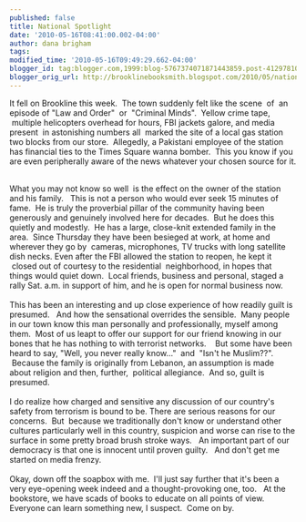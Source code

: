 ```yaml
---
published: false
title: National Spotlight
date: '2010-05-16T08:41:00.002-04:00'
author: dana brigham
tags: 
modified_time: '2010-05-16T09:49:29.662-04:00'
blogger_id: tag:blogger.com,1999:blog-5767374071871443859.post-4129781058112675229
blogger_orig_url: http://brooklinebooksmith.blogspot.com/2010/05/national-spotlight.html
---
```


It fell on Brookline this week.  The town suddenly felt like the scene  of  an episode of "Law and Order"  or  "Criminal Minds".  Yellow crime tape,  multiple helicopters overhead for hours, FBI jackets galore, and media present  in astonishing numbers all  marked the site of a local gas station two blocks from our store.  Allegedly, a Pakistani employee of the station has financial ties to the Times Square wanna bomber.  This you know if you are even peripherally aware of the news whatever your chosen source for it.<div><br /></div><div>What you may not know so well  is the effect on the owner of the station and his family.   This is not a person who would ever seek 15 minutes of fame.  He is truly the proverbial pillar of the community having been generously and genuinely involved here for decades.  But he does this quietly and modestly.  He has a large, close-knit extended family in the area.  Since Thursday they have been besieged at work, at home and wherever they go by  cameras, microphones, TV trucks with long satellite dish necks. Even after the FBI allowed the station to reopen, he kept it  closed out of courtesy to the residential  neighborhood, in hopes that things would quiet down.  Local friends, business and personal, staged a rally Sat. a.m. in support of him, and he is open for normal business now. </div><div><br /></div><div>This has been an interesting and up close experience of how readily guilt is presumed.   And how the sensational overrides the sensible.  Many people in our town know this man personally and professionally, myself among them.  Most of us leapt to offer our support for our friend knowing in our bones that he has nothing to with terrorist networks.    But some have been heard to say, "Well, you never really know..."  and  "Isn't he Muslim??".    Because the family is originally from Lebanon, an assumption is made about religion and then, further,  political allegiance.  And so, guilt is presumed.</div><div><br /></div><div>I do realize how charged and sensitive any discussion of our country's safety from terrorism is bound to be. There are serious reasons for our concerns.  But  because we traditionally don't know or understand other cultures particularly well in this country, suspicion and worse can rise to the surface in some pretty broad brush stroke ways.   An important part of our democracy is that one is innocent until proven guilty.   And don't get me started on media frenzy.</div><div><br /></div><div>Okay, down off the soapbox with me.  I'll just say further that it's been a very eye-opening week indeed and a thought-provoking one, too.   At the bookstore, we have scads of books to educate on all points of view.   Everyone can learn something new, I suspect.  Come on by.</div>